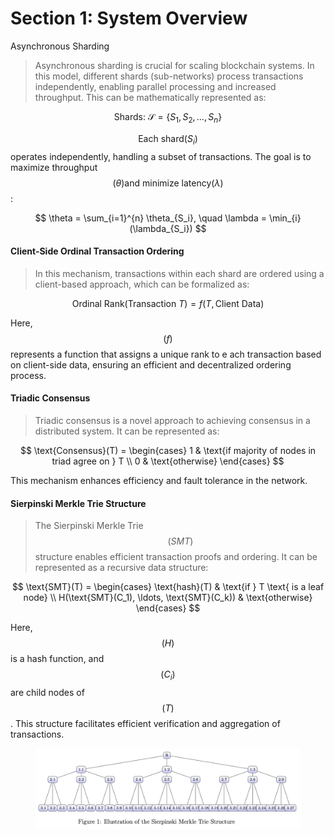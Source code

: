 # Section 1: System Overview

Asynchronous Sharding

> Asynchronous sharding is crucial for scaling blockchain systems. In this model, different shards (sub-networks) process transactions independently, enabling parallel processing and increased throughput. This can be mathematically represented as:

$$
\text{Shards: } \mathcal{S} = \{S_1, S_2, \ldots, S_n\}
$$

$$\text{Each shard} ( S_i )$$ operates independently, handling a subset of transactions. The goal is to maximize throughput $$( \theta ) \text{and minimize latency} ( \lambda )$$:

$$
\theta = \sum_{i=1}^{n} \theta_{S_i}, \quad \lambda = \min_{i} (\lambda_{S_i})
$$

#### Client-Side Ordinal Transaction Ordering

> In this mechanism, transactions within each shard are ordered using a client-based approach, which can be formalized as:

$$
\text{Ordinal Rank}(\text{Transaction } T) = f(T, \text{Client Data})
$$

Here,  $$( f )$$  represents a function that assigns a unique rank to e ach transaction based on client-side data, ensuring an efficient and decentralized ordering process.&#x20;

#### Triadic Consensus

> Triadic consensus is a novel approach to achieving consensus in a distributed system. It can be represented as:

$$
\text{Consensus}(T) = \begin{cases} 1 & \text{if majority of nodes in triad agree on } T \\ 0 & \text{otherwise} \end{cases}
$$

This mechanism enhances efficiency and fault tolerance in the network.

#### Sierpinski Merkle Trie Structure

> The Sierpinski Merkle Trie $$(SMT)$$ structure enables efficient transaction proofs and ordering. It can be represented as a recursive data structure:

$$
\text{SMT}(T) = \begin{cases} \text{hash}(T) & \text{if } T \text{ is a leaf node} \\ H(\text{SMT}(C_1), \ldots, \text{SMT}(C_k)) & \text{otherwise} \end{cases}
$$

Here, $$(H)$$ is a hash function, and $$( C_i )$$ are child nodes of $$( T )$$. This structure facilitates efficient verification and aggregation of transactions.

<figure><img src=".gitbook/assets/firetruck.png" alt=""><figcaption></figcaption></figure>
